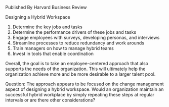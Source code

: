 Published By Harvard Business Review

Designing a Hybrid Workspace 
1. Determine the key jobs and tasks
2. Determine the performance drivers of these jobs and tasks
3. Engage employees with surveys, developing personas, and interviews
4. Streamline processes to reduce redundancy and work arounds
5. Train managers on how to manage hybrid teams
6. Invest in tools that enable coordination

Overall, the goal is to take an employee-centered approach that also supports the needs of the organization.  This will ultimately help the organization achieve more and be more desirable to a larger talent pool. 

Question: The approach appears to be focused on the change management aspect of designing a hybrid workspace.  Would an organization maintain an successful hybrid workplace by simply repeating these steps at regular intervals or are there other considerations?
